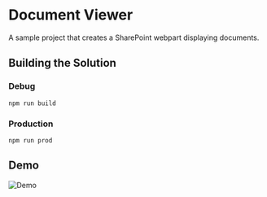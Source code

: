 # Document Viewer

A sample project that creates a SharePoint webpart displaying documents.

## Building the Solution

### Debug

```npm run build```

### Production

```npm run prod```

## Demo

![Demo](../wiki/images/demo.png)